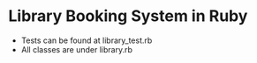 # Library Booking System in Ruby

- Tests can be found at library_test.rb
- All classes are under library.rb
